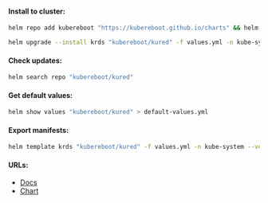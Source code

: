 #### Install to cluster:
```bash
helm repo add kubereboot "https://kubereboot.github.io/charts" && helm repo update
```
```bash
helm upgrade --install krds "kubereboot/kured" -f values.yml -n kube-system --version "5.3.2"
```

#### Check updates:
```bash
helm search repo "kubereboot/kured"
```

#### Get default values:
```bash
helm show values "kubereboot/kured" > default-values.yml
```

#### Export manifests:
```bash
helm template krds "kubereboot/kured" -f values.yml -n kube-system --version "5.3.2" > manifests.yml
```

#### URLs:
- [Docs](https://kured.dev/docs/)
- [Chart](https://github.com/kubereboot/charts/tree/main/charts/kured)
